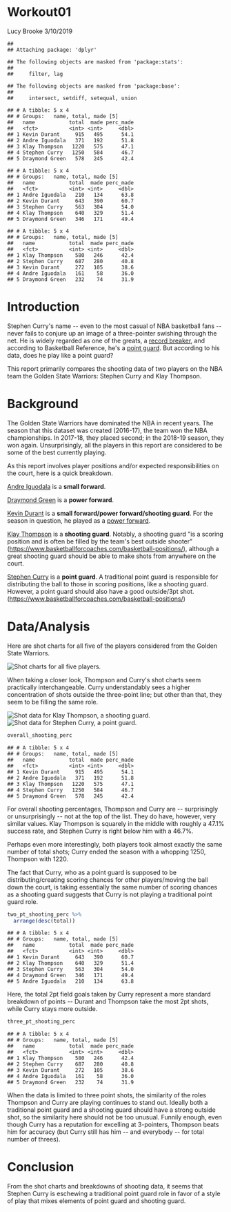 Workout01
================
Lucy Brooke
3/10/2019

    ## 
    ## Attaching package: 'dplyr'

    ## The following objects are masked from 'package:stats':
    ## 
    ##     filter, lag

    ## The following objects are masked from 'package:base':
    ## 
    ##     intersect, setdiff, setequal, union

    ## # A tibble: 5 x 4
    ## # Groups:   name, total, made [5]
    ##   name           total  made perc_made
    ##   <fct>          <int> <int>     <dbl>
    ## 1 Kevin Durant     915   495      54.1
    ## 2 Andre Iguodala   371   192      51.8
    ## 3 Klay Thompson   1220   575      47.1
    ## 4 Stephen Curry   1250   584      46.7
    ## 5 Draymond Green   578   245      42.4

    ## # A tibble: 5 x 4
    ## # Groups:   name, total, made [5]
    ##   name           total  made perc_made
    ##   <fct>          <int> <int>     <dbl>
    ## 1 Andre Iguodala   210   134      63.8
    ## 2 Kevin Durant     643   390      60.7
    ## 3 Stephen Curry    563   304      54.0
    ## 4 Klay Thompson    640   329      51.4
    ## 5 Draymond Green   346   171      49.4

    ## # A tibble: 5 x 4
    ## # Groups:   name, total, made [5]
    ##   name           total  made perc_made
    ##   <fct>          <int> <int>     <dbl>
    ## 1 Klay Thompson    580   246      42.4
    ## 2 Stephen Curry    687   280      40.8
    ## 3 Kevin Durant     272   105      38.6
    ## 4 Andre Iguodala   161    58      36.0
    ## 5 Draymond Green   232    74      31.9

**Introduction**
================

Stephen Curry's name -- even to the most casual of NBA basketball fans -- never fails to conjure up an image of a three-pointer swishing through the net. He is widely regarded as one of the greats, a [record breaker](https://www.basketball-reference.com/leaders/fg3_season.html), and according to Basketball Reference, he's a [point guard](https://www.basketball-reference.com/players/c/curryst01.html). But according to his data, does he play like a point guard?

This report primarily compares the shooting data of two players on the NBA team the Golden State Warriors: Stephen Curry and Klay Thompson.

**Background**
==============

The Golden State Warriors have dominated the NBA in recent years. The season that this dataset was created (2016-17), the team won the NBA championships. In 2017-18, they placed second; in the 2018-19 season, they won again. Unsurprisingly, all the players in this report are considered to be some of the best currently playing.

As this report involves player positions and/or expected responsibilities on the court, here is a quick breakdown.

[Andre Iguodala](https://www.basketball-reference.com/players/i/iguodan01.html) is a **small forward**.

[Draymond Green](https://www.basketball-reference.com/players/g/greendr01.html) is a **power forward**.

[Kevin Durant](https://www.basketball-reference.com/players/d/duranke01.html) is a **small forward/power forward/shooting guard**. For the season in question, he played as a [power forward](https://www.basketball-reference.com/teams/GSW/2017.html).

[Klay Thompson](https://www.basketball-reference.com/players/t/thompkl01.html) is a **shooting guard**. Notably, a shooting guard "is a scoring position and is often be filled by the team's best outside shooter" (<https://www.basketballforcoaches.com/basketball-positions/>), although a great shooting guard should be able to make shots from anywhere on the court.

[Stephen Curry](https://www.basketball-reference.com/players/c/curryst01.html) is a **point guard**. A traditional point guard is responsible for distributing the ball to those in scoring positions, like a shooting guard. However, a point guard should also have a good outside/3pt shot. (<https://www.basketballforcoaches.com/basketball-positions/>)

**Data/Analysis**
=================

Here are shot charts for all five of the players considered from the Golden State Warriors.

![Shot charts for all five players.](/Users/lucy/Desktop/workout01/images/gsw-shot-charts.png)

When taking a closer look, Thompson and Curry's shot charts seem practically interchangeable. Curry understandably sees a higher concentration of shots outside the three-point line; but other than that, they seem to be filling the same role.

![Shot data for Klay Thompson, a shooting guard.](/Users/lucy/Desktop/workout01/images/klay-thompson-shot-chart.png) ![Shot data for Stephen Curry, a point guard.](/Users/lucy/Desktop/workout01/images/stephen-curry-shot-chart.png)

``` r
overall_shooting_perc
```

    ## # A tibble: 5 x 4
    ## # Groups:   name, total, made [5]
    ##   name           total  made perc_made
    ##   <fct>          <int> <int>     <dbl>
    ## 1 Kevin Durant     915   495      54.1
    ## 2 Andre Iguodala   371   192      51.8
    ## 3 Klay Thompson   1220   575      47.1
    ## 4 Stephen Curry   1250   584      46.7
    ## 5 Draymond Green   578   245      42.4

For overall shooting percentages, Thompson and Curry are -- surprisingly or unsurprisingly -- not at the top of the list. They do have, however, very similar values. Klay Thompson is squarely in the middle with roughly a 47.1% success rate, and Stephen Curry is right below him with a 46.7%.

Perhaps even more interestingly, both players took almost exactly the same number of total shots; Curry ended the season with a whopping 1250, Thompson with 1220.

The fact that Curry, who as a point guard is supposed to be distributing/creating scoring chances for other players/moving the ball down the court, is taking essentially the same number of scoring chances as a shooting guard suggests that Curry is not playing a traditional point guard role.

``` r
two_pt_shooting_perc %>%
  arrange(desc(total))
```

    ## # A tibble: 5 x 4
    ## # Groups:   name, total, made [5]
    ##   name           total  made perc_made
    ##   <fct>          <int> <int>     <dbl>
    ## 1 Kevin Durant     643   390      60.7
    ## 2 Klay Thompson    640   329      51.4
    ## 3 Stephen Curry    563   304      54.0
    ## 4 Draymond Green   346   171      49.4
    ## 5 Andre Iguodala   210   134      63.8

Here, the total 2pt field goals taken by Curry represent a more standard breakdown of points -- Durant and Thompson take the most 2pt shots, while Curry stays more outside.

``` r
three_pt_shooting_perc
```

    ## # A tibble: 5 x 4
    ## # Groups:   name, total, made [5]
    ##   name           total  made perc_made
    ##   <fct>          <int> <int>     <dbl>
    ## 1 Klay Thompson    580   246      42.4
    ## 2 Stephen Curry    687   280      40.8
    ## 3 Kevin Durant     272   105      38.6
    ## 4 Andre Iguodala   161    58      36.0
    ## 5 Draymond Green   232    74      31.9

When the data is limited to three point shots, the similarity of the roles Thompson and Curry are playing continues to stand out. Ideally both a traditional point guard and a shooting guard should have a strong outside shot, so the similarity here should not be too unusual. Funnily enough, even though Curry has a reputation for excelling at 3-pointers, Thompson beats him for accuracy (but Curry still has him -- and everybody -- for total number of threes).

**Conclusion**
==============

From the shot charts and breakdowns of shooting data, it seems that Stephen Curry is eschewing a traditional point guard role in favor of a style of play that mixes elements of point guard and shooting guard.
